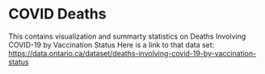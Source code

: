 # COVID Deaths
This contains visualization and summarty statistics on Deaths Involving COVID-19 by Vaccination Status
Here is a link to that data set: 
https://data.ontario.ca/dataset/deaths-involving-covid-19-by-vaccination-status